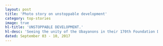 ```yaml
---
layout: post
title: 'Photo story on unstoppable development'
category: top-stories
image: true
hl-title: 'UNSTOPPABLE DEVELOPMENT.'
hl-desc: 'Seeing the unity of the Ubayanons in their 170th Foundation Day, Cabinet Sec. Leoncio Evasco foresaw the unstoppable development of the town. He however reminded local officials to make sure potable water and power is responded this early so that the progress is even faster. (rahc/PIA-7/Bohol)'
dated: September 03 - 10, 2017
---
```

